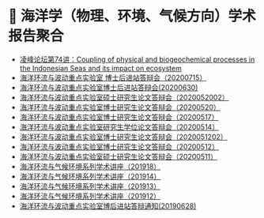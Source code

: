 # 🌊 海洋学（物理、环境、气候方向）学术报告聚合
<!-- BLOG-POST-LIST:START -->
- [凌峰论坛第74讲：Coupling of physical and biogeochemical processes in the Indonesian Seas and its impact on ecosystem](https://mel.xmu.edu.cn/lecturefile.asp?id=694)
- [海洋环流与波动重点实验室 博士后进站答辩会（20200715）](http://klocw.qdio.cas.cn/xshd/202007/t20200716_569121.html)
- [海洋环流与波动重点实验室博士后进站答辩会(20200630)](http://klocw.qdio.cas.cn/xshd/202006/t20200629_566178.html)
- [海洋环流与波动重点实验室硕士研究生论文答辩会（2020052002）](http://klocw.qdio.cas.cn/xshd/202005/t20200518_559987.html)
- [海洋环流与波动重点实验室博士研究生论文答辩会（20200520）](http://klocw.qdio.cas.cn/xshd/202005/t20200518_559952.html)
- [海洋环流与波动重点实验室博士研究生论文答辩会（20200517）](http://klocw.qdio.cas.cn/xshd/202005/t20200515_559725.html)
- [海洋环流与波动重点实验室研究生学位论文答辩会（20200514）](http://klocw.qdio.cas.cn/xshd/202005/t20200515_559686.html)
- [海洋环流与波动重点实验室博士研究生论文答辩会（2020051202）](http://klocw.qdio.cas.cn/xshd/202005/t20200511_558573.html)
- [海洋环流与波动重点实验室博士研究生论文答辩会（20200512）](http://klocw.qdio.cas.cn/xshd/202005/t20200511_558568.html)
- [海洋环流与波动重点实验室硕士研究生论文答辩会（20200511）](http://klocw.qdio.cas.cn/xshd/202005/t20200507_556004.html)
- [海洋环流与气候环境系列学术讲座（201918）](http://klocw.qdio.cas.cn/xshd/202001/t20200102_535661.html)
- [海洋环流与气候环境系列学术讲座（201914）](http://klocw.qdio.cas.cn/xshd/201909/t20190904_514857.html)
- [海洋环流与气候环境系列学术讲座（201913）](http://klocw.qdio.cas.cn/xshd/201909/t20190904_514856.html)
- [海洋环流与气候环境系列学术讲座（201912）](http://klocw.qdio.cas.cn/xshd/201909/t20190904_514855.html)
- [海洋环流与波动重点实验室博后进站答辩通知(20190628)](http://klocw.qdio.cas.cn/xshd/201906/t20190628_496338.html)
<!-- BLOG-POST-LIST:END -->
